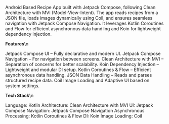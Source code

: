 Android Based Recipe App built with Jetpack Compose, following Clean Architecture with MVI (Model-View-Intent). 
The app reads recipes from a JSON file, loads images dynamically using Coil, and ensures seamless navigation with Jetpack Compose Navigation.
It leverages Kotlin Coroutines and Flow for efficient asynchronous data handling and Koin for lightweight dependency injection.

**Features**\n

Jetpack Compose UI – Fully declarative and modern UI.
Jetpack Compose Navigation – For navigation between screens.
Clean Architecture with MVI – Separation of concerns for better scalability.
Koin Dependency Injection – Lightweight and modular DI setup.
Kotlin Coroutines & Flow – Efficient asynchronous data handling.
JSON Data Handling – Reads and parses structured recipe data.
Coil Image Loading and Adaptive UI based on system settings.

**Tech Stack**\n

Language: Kotlin
Architecture: Clean Architecture with MVI
UI: Jetpack Compose
Navigation: Jetpack Compose Navigation
Asynchronous Processing: Kotlin Coroutines & Flow
DI: Koin
Image Loading: Coil
